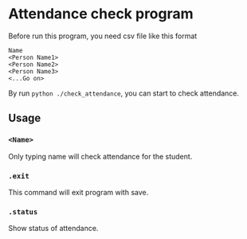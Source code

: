 # Attendance check program

Before run this program, you need csv file like this format

```csv
Name
<Person Name1>
<Person Name2>
<Person Name3>
<...Go on>
```

By run ```python ./check_attendance```, you can start to check attendance.

## Usage

### ```<Name>```
Only typing name will check attendance for the student.

### ```.exit```
This command will exit program with save.

### ```.status```
Show status of attendance.